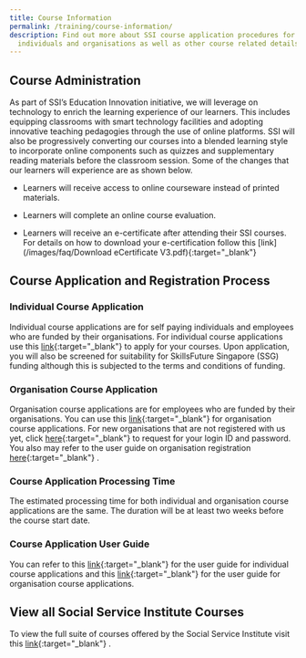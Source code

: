 ```yaml
---
title: Course Information
permalink: /training/course-information/
description: Find out more about SSI course application procedures for
  individuals and organisations as well as other course related details here.
---
```

## Course Administration

As part of SSI’s Education Innovation initiative, we will leverage on technology to enrich the learning experience of our learners. This includes equipping classrooms with smart technology facilities and adopting innovative teaching pedagogies through the use of online platforms. SSI will also be progressively converting our courses into a blended learning style to incorporate online components such as quizzes and supplementary reading materials before the classroom session. Some of the changes that our learners will experience are as shown below.

-   Learners will receive access to online courseware instead of printed materials.
    
-   Learners will complete an online course evaluation.
    
-   Learners will receive an e-certificate after attending their SSI courses. For details on how to download your e-certification follow this  [link](/images/faq/Download eCertificate V3.pdf){:target="_blank"}   
    

## Course Application and Registration Process

### Individual Course Application
Individual course applications are for self paying individuals and employees who are funded by their organisations. For individual course applications use this  [link](https://e-services.ncss.gov.sg/Training/Trainee){:target="_blank"} to apply for your courses. Upon application, you will also be screened for suitability for SkillsFuture Singapore (SSG) funding although this is subjected to the terms and conditions of funding.  
  
### Organisation Course Application
Organisation course applications are for employees who are funded by their organisations. You can use this [link](https://e-services.ncss.gov.sg/Training/TrainingManagement){:target="_blank"}     for organisation course applications. For new organisations that are not registered with us yet, click  [here](https://e-services.ncss.gov.sg/LoginRequest){:target="_blank"}     to request for your login ID and password. You also may refer to the user guide on organisation registration  [here](/images/faq/VWORegistration.pdf){:target="_blank"}   .  

### Course Application Processing Time
The estimated processing time for both individual and organisation course applications are the same. The duration will be at least two weeks before the course start date.  
  
### Course Application User Guide
You can refer to this  [link](/images/faq/TraineeLogin.pdf){:target="_blank"}     for the user guide for individual course applications and this  [link](/images/faq/VWOLogin.pdf){:target="_blank"}   for the user guide for organisation course applications.

## View all Social Service Institute Courses

To view the full suite of courses offered by the Social Service Institute visit this  [link](https://iltms.ssi.gov.sg/registration#/Course){:target="_blank"}   .